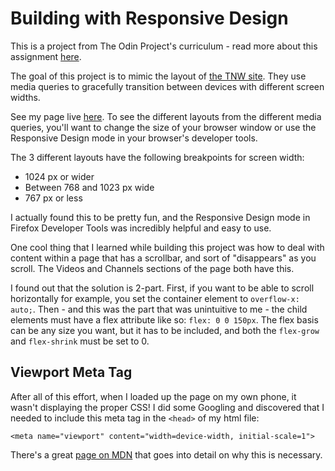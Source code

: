 # Building with Responsive Design

This is a project from The Odin Project's curriculum - read more about this assignment [here](https://www.theodinproject.com/paths/full-stack-ruby-on-rails/courses/html-and-css/lessons/building-with-responsive-design).

The goal of this project is to mimic the layout of [the TNW site](https://thenextweb.com/). They use media queries to gracefully transition between devices with different screen widths.

See my page live [here](https://ubercj.github.io/tnw-mockup/). To see the different layouts from the different media queries, you'll want to change the size of your browser window or use the Responsive Design mode in your browser's developer tools.

The 3 different layouts have the following breakpoints for screen width:
* 1024 px or wider
* Between 768 and 1023 px wide
* 767 px or less

I actually found this to be pretty fun, and the Responsive Design mode in Firefox Developer Tools was incredibly helpful and easy to use.

One cool thing that I learned while building this project was how to deal with content within a page that has a scrollbar, and sort of "disappears" as you scroll. The Videos and Channels sections of the page both have this.

I found out that the solution is 2-part. First, if you want to be able to scroll horizontally for example, you set the container element to `overflow-x: auto;`. Then - and this was the part that was unintuitive to me - the child elements must have a flex attribute like so: `flex: 0 0 150px`. The flex basis can be any size you want, but it has to be included, and both the `flex-grow` and `flex-shrink` must be set to 0.

## Viewport Meta Tag

After all of this effort, when I loaded up the page on my own phone, it wasn't displaying the proper CSS! I did some Googling and discovered that I needed to include this meta tag in the `<head>` of my html file:

```
<meta name="viewport" content="width=device-width, initial-scale=1">
```

There's a great [page on MDN](https://developer.mozilla.org/en-US/docs/Web/HTML/Viewport_meta_tag) that goes into detail on why this is necessary.
